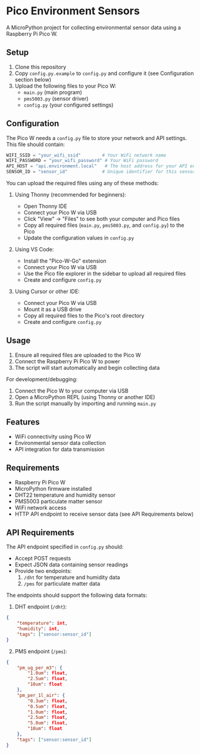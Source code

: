 # Pico Environment Sensors

A MicroPython project for collecting environmental sensor data using a Raspberry Pi Pico W.

## Setup

1. Clone this repository
2. Copy `config.py.example` to `config.py` and configure it (see Configuration section below)
3. Upload the following files to your Pico W:
   - `main.py` (main program)
   - `pms5003.py` (sensor driver)
   - `config.py` (your configured settings)

## Configuration

The Pico W needs a `config.py` file to store your network and API settings. This file should contain:

```python
WIFI_SSID = "your_wifi_ssid"        # Your WiFi network name
WIFI_PASSWORD = "your_wifi_password" # Your WiFi password
API_HOST = "api.environment.local"   # The host address for your API endpoint
SENSOR_ID = "sensor_id"             # Unique identifier for this sensor
```

You can upload the required files using any of these methods:

1. Using Thonny (recommended for beginners):
   - Open Thonny IDE
   - Connect your Pico W via USB
   - Click "View" → "Files" to see both your computer and Pico files
   - Copy all required files (`main.py`, `pms5003.py`, and `config.py`) to the Pico
   - Update the configuration values in `config.py`

2. Using VS Code:
   - Install the "Pico-W-Go" extension
   - Connect your Pico W via USB
   - Use the Pico file explorer in the sidebar to upload all required files
   - Create and configure `config.py`

3. Using Cursor or other IDE:
   - Connect your Pico W via USB
   - Mount it as a USB drive
   - Copy all required files to the Pico's root directory
   - Create and configure `config.py`

## Usage

1. Ensure all required files are uploaded to the Pico W
2. Connect the Raspberry Pi Pico W to power
3. The script will start automatically and begin collecting data

For development/debugging:
1. Connect the Pico W to your computer via USB
2. Open a MicroPython REPL (using Thonny or another IDE)
3. Run the script manually by importing and running `main.py`

## Features

- WiFi connectivity using Pico W
- Environmental sensor data collection
- API integration for data transmission

## Requirements

- Raspberry Pi Pico W
- MicroPython firmware installed
- DHT22 temperature and humidity sensor
- PMS5003 particulate matter sensor
- WiFi network access
- HTTP API endpoint to receive sensor data (see API Requirements below)

## API Requirements

The API endpoint specified in `config.py` should:
- Accept POST requests
- Expect JSON data containing sensor readings
- Provide two endpoints:
  1. `/dht` for temperature and humidity data
  2. `/pms` for particulate matter data

The endpoints should support the following data formats:

1. DHT endpoint (`/dht`):
```json
{
    "temperature": int,
    "humidity": int,
    "tags": ["sensor:sensor_id"]
}
```

2. PMS endpoint (`/pms`):
```json
{
    "pm_ug_per_m3": {
        "1.0um": float,
        "2.5um": float,
        "10um": float
    },
    "pm_per_1l_air": {
        "0.3um": float,
        "0.5um": float,
        "1.0um": float,
        "2.5um": float,
        "5.0um": float,
        "10um": float
    },
    "tags": ["sensor:sensor_id"]
}
```
